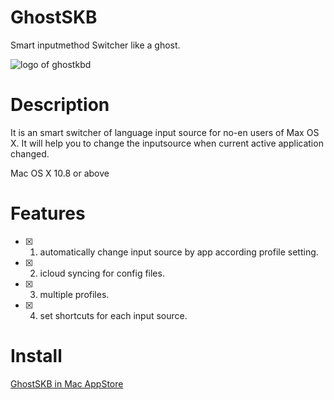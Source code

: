 # GhostSKB
Smart inputmethod Switcher like a ghost.

![logo of ghostkbd](https://github.com/dingmingxin/GhostSKB/blob/master/Resources/ghostkbd-256.png)

# Description

It is an smart switcher of language input source for no-en users of Max OS X. It will help you to change the inputsource when current active application changed.

Mac OS X 10.8 or above

# Features

- [x] 1. automatically change input source by app according profile setting.
- [x] 2. icloud syncing for config files.
- [x] 3. multiple profiles.
- [x] 4. set shortcuts for each input source.

# Install 

[GhostSKB in Mac AppStore](https://itunes.apple.com/us/app/ghostskb/id1134384859?l=zh&ls=1&mt=12)

